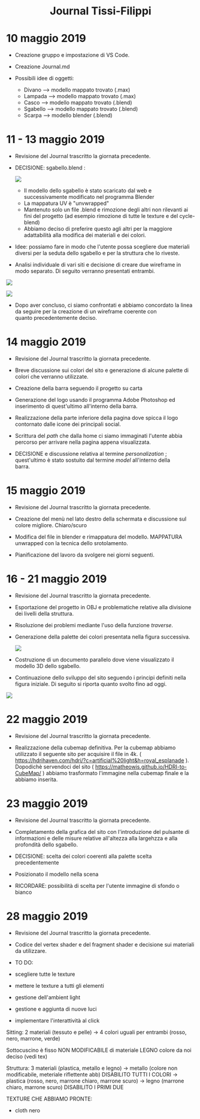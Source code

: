 <center> <h1>Journal Tissi-Filippi</h1> </center>


# 10 maggio 2019

* Creazione gruppo e impostazione di VS Code.

* Creazione Journal.md

* Possibili idee di oggetti:
    - Divano --> modello mappato trovato (.max)
    - Lampada --> modello mappato trovato (.max)
    - Casco --> modello mappato trovato (.blend)
    - Sgabello --> modello mappato trovato (.blend)
    - Scarpa --> modello blender (.blend)

# 11 - 13 maggio 2019

 * Revisione del Journal trascritto la giornata precedente.

 * DECISIONE: sgabello.blend :

   ![](JrnImages/sgabelloiniziale.jpg)

   - Il modello dello sgabello è stato scaricato dal web e successivamente modificato nel programma Blender 
   - La mappatura UV è "unvwrapped"
   - Mantenuto solo un file .blend e rimozione degli altri non rilevanti ai fini del progetto (ad esempio rimozione di tutte le texture e   del cycle-blend)
   - Abbiamo deciso di preferire questo agli altri per la maggiore adattabilità alla modifica dei materiali e dei colori.

 * Idee: possiamo fare in modo che l'utente possa scegliere due materiali diversi per la seduta dello sgabello e per la struttura che lo    riveste.

 * Analisi individuale di vari siti e decisione di creare due wireframe in modo separato. Di seguito verranno presentati entrambi.

  ![](JrnImages/sito1.jpg)
 
  ![](JrnImages/sito2.jpg)

 * Dopo aver concluso, ci siamo confrontati e abbiamo concordato la linea da seguire per la creazione di un wireframe coerente con   
  quanto precedentemente deciso.

 # 14 maggio 2019
 

 * Revisione del Journal trascritto la giornata precedente.
 
 * Breve discussione sui colori del sito e generazione di alcune palette di colori che verranno utilizzate.

 * Creazione della barra seguendo il progetto su carta

 * Generazione del logo usando il programma Adobe Photoshop ed inserimento di quest'ultimo all'interno della barra.

 * Realizzazione della parte inferiore della pagina dove spicca il logo contornato dalle icone dei principali social.

 * Scrittura del _path_ che dalla home ci siamo immaginati l'utente abbia percorso per arrivare nella pagina appena visualizzata.

 * DECISIONE e discussione relativa al termine _personalization_ ; quest'ultimo è stato sostuito dal termine _model_ all'interno della    
   barra.

 # 15 maggio 2019

 * Revisione del Journal trascritto la giornata precedente.

 * Creazione del menù nel lato destro della schermata e discussione sul colore migliore. Chiaro/scuro

 * Modifica del file in blender e rimappatura del modello. MAPPATURA unwrapped con la tecnica dello srotolamento.

 * Pianificazione del lavoro da svolgere nei giorni seguenti.

 # 16 - 21 maggio 2019

 * Revisione del Journal trascritto la giornata precedente.

 * Esportazione del progetto in OBJ e problematiche relative alla divisione dei livelli della struttura.

 * Risoluzione dei problemi mediante l'uso della funzione _traverse_.

 * Generazione della palette dei colori presentata nella figura successiva.

   ![](JrnImages/palettecolors.png)

 * Costruzione di un documento parallelo dove viene visualizzato il modello 3D dello sgabello.

 * Continuazione dello sviluppo del sito seguendo i principi definiti nella figura iniziale. Di seguito si riporta quanto svolto fino ad oggi.

  ![](JrnImages/sitomed.jpg)

# 22 maggio 2019

* Revisione del Journal trascritto la giornata precedente.

* Realizzazione della cubemap definitiva. Per la cubemap abbiamo utilizzato il seguente sito per acquisire il file in 4k. ( https://hdrihaven.com/hdri/?c=artificial%20light&h=royal_esplanade ). 
Dopodichè servendoci del sito ( https://matheowis.github.io/HDRI-to-CubeMap/ ) abbiamo trasformato l'immagine nella cubemap finale e la abbiamo inserita.

# 23 maggio 2019

* Revisione del Journal trascritto la giornata precedente.

* Completamento della grafica del sito con l'introduzione del pulsante di informazioni e delle misure relative all'altezza alla largehzza e alla profondità dello sgabello.

* DECISIONE: scelta dei colori coerenti alla palette scelta precedentemente

* Posizionato il modello nella scena

* RICORDARE: possibilità di scelta per l'utente immagine di sfondo o bianco

# 28 maggio 2019

* Revisione del Journal trascritto la giornata precedente.

* Codice del vertex shader e del fragment shader e decisione sui materiali da utilizzare.

* TO DO:
- scegliere tutte le texture
- mettere le texture a tutti gli elementi
- gestione dell'ambient light
- gestione e aggiunta di nuove luci

- implementare l'interattività al click


Sitting: 2 materiali (tessuto e pelle) -> 4 colori uguali per entrambi (rosso, nero, marrone, verde)

Sottocuscino è fisso NON MODIFICABILE di materiale LEGNO colore da noi deciso (vedi tex)

Struttura: 3 materiali (plastica, metallo e legno) 
-> metallo (colore non modificabile, meteriale riflettente abb) DISABILITO TUTTI I COLORI
-> plastica (rosso, nero, marrone chiaro, marrone scuro)
-> legno (marrone chiaro, marrone scuro)  DISABILITO I PRIMI DUE


TEXTURE CHE ABBIAMO PRONTE:
- cloth nero

 



